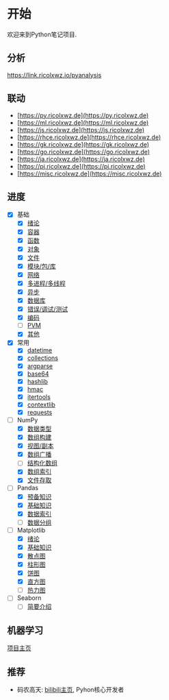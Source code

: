# 开始

欢迎来到Python笔记项目.

## 分析

https://link.ricolxwz.io/pyanalysis

## 联动

- [https://py.ricolxwz.de](https://py.ricolxwz.de)
- [https://ml.ricolxwz.de](https://ml.ricolxwz.de)
- [https://js.ricolxwz.de](https://js.ricolxwz.de)
- [https://rhce.ricolxwz.de](https://rhce.ricolxwz.de)
- [https://gk.ricolxwz.de](https://gk.ricolxwz.de)
- [https://go.ricolxwz.de](https://go.ricolxwz.de)
- [https://ja.ricolxwz.de](https://ja.ricolxwz.de)
- [https://pj.ricolxwz.de](https://pj.ricolxwz.de)
- [https://misc.ricolxwz.de](https://misc.ricolxwz.de)

## 进度

- [x] 基础
    - [x] [绪论](/基础/绪论)
    - [x] [容器](/基础/容器)
    - [x] [函数](/基础/函数)
    - [x] [对象](/基础/对象)
    - [x] [文件](/基础/文件)
    - [x] [模块/包/库](/基础/模块)
    - [x] [网络](/基础/网络)
    - [x] [多进程/多线程](/基础/线程)
    - [x] [异步](/基础/异步)
    - [x] [数据库](/基础/数据库)
    - [x] [错误/调试/测试](/基础/调试)
    - [x] [编码](/基础/编码)
    - [ ] [PVM](/基础/PVM)
    - [x] [其他](/基础/其他)
- [x] 常用
    - [x] [datetime](/常用/datetime)
    - [x] [collections](/常用/collections)
    - [x] [argparse](/常用/argparse)
    - [x] [base64](/常用/base64)
    - [x] [hashlib](/常用/hashlib)
    - [x] [hmac](/常用/hmac)
    - [x] [itertools](/常用/itertools)
    - [x] [contextlib](/常用/contextlib)
    - [x] [requests](/常用/requests)
- [ ] NumPy
    - [x] [数据类型](/NumPy/数据类型)
    - [x] [数组构建](/NumPy/数组构建)
    - [x] [视图/副本](/NumPy/视图副本)
    - [x] [数组广播](/NumPy/广播)
    - [ ] [结构化数组](NumPy/结构化数组)
    - [x] [数组索引](/NumPy/数组索引)
    - [x] [文件存取](/NumPy/IO)
- [ ] Pandas
    - [x] [预备知识](/Pandas/预备知识)
    - [x] [基础知识](/Pandas/基础知识)
    - [x] [数据索引](/Pandas/数据索引)
    - [ ] [数据分组](/Pandas/数据分组)
- [ ] Matplotlib
    - [x] [绪论](/Matplotlib/绪论)
    - [x] [基础知识](/Matplotlib/基础知识)
    - [x] [散点图](/Matplotlib/散点图)
    - [x] [柱形图](/Matplotlib/柱形图)
    - [x] [饼图](/Matplotlib/饼图)
    - [x] [直方图](/Matplotlib/直方图)
    - [ ] [热力图](/Matplotlib/热力图)
- [ ] Seaborn
    - [ ] [简要介绍](/Seaborn/简要介绍)

## 机器学习

[项目主页](https://ml.ricolxwz.de)

## 推荐

- 码农高天: [bilibili主页](https://space.bilibili.com/245645656), Pyhon核心开发者
